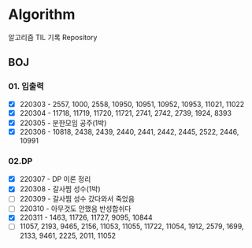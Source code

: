 # Algorithm
알고리즘 TIL 기록 Repository

## BOJ

### 01. 입출력

- [x] 220303 - 2557, 1000, 2558, 10950, 10951, 10952, 10953, 11021, 11022
- [x] 220304 - 11718, 11719, 11720, 11721, 2741, 2742, 2739, 1924, 8393
- [x] 220305 - 분한모임 공주(1박)
- [x] 220306 - 10818, 2438, 2439, 2440, 2441, 2442, 2445, 2522, 2446, 10991

### 02.DP 

- [x] 220307 - DP 이론 정리
- [x] 220308 - 갈사찜 성수(1박)
- [ ] 220309 - 갈사찜 성수 갔다와서 죽었음
- [ ] 220310 - 아무것도 안했음 반성합쉬다 
- [x] 220311 - 1463, 11726, 11727, 9095, 10844
- [ ] 11057, 2193, 9465, 2156, 11053, 11055, 11722, 11054, 1912, 2579, 1699, 2133, 9461, 2225, 2011, 11052
